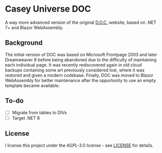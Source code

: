 # Casey Universe DOC

A way more advanced version of the original [D.O.C.](https://github.com/tonytins/fbdoc) website, based on .NET 7+ and Blazor WebAssembly.

## Background

The initial version of DOC was based on Microsoft Frontpage 2003 and later Dreamweaver 8 before being abandoned due to the difficulty of maintaining each individual page. It was recently rediscovered again in old cloud backups containing some art previously considered lost, where it was restored and given a modern codebase. Finally, DOC was moved to Blazor WebAssembly for better maintenance after the opportunity to use an empty template became available.

## To-do

- [ ] Migrate from tables to DIVs
- [ ] Target .NET 8

## License

I license this project under the AGPL-3.0 license - see [LICENSE](LICENSE) for details.